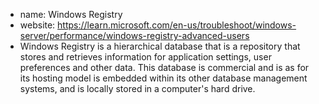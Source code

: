 * name: Windows Registry
* website: https://learn.microsoft.com/en-us/troubleshoot/windows-server/performance/windows-registry-advanced-users
* Windows Registry is a hierarchical database that is a repository that stores and retrieves information for application settings, user preferences and other data. This database is commercial and is as for its hosting model is embedded within its other database management systems, and is locally stored in a computer's hard drive.

